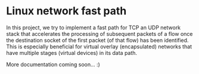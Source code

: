 # Linux network fast path

In this project, we try to implement a fast path for TCP an UDP network stack
that accelerates the processing of subsequent packets of a flow once the
destination socket of the first packet (of that flow) has been identified. This
is especially beneficial for virtual overlay (encapsulated) networks that have
multiple stages (virtual devices) in its data path.

More documentation coming soon... :)
